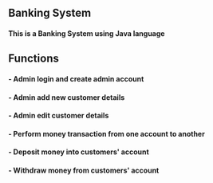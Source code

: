 ## Banking System
#### This is a Banking System using Java language
## Functions
#### - Admin login and create admin account
#### - Admin add new customer details
#### - Admin edit customer details
#### - Perform money transaction from one account to another
#### - Deposit money into customers' account
#### - Withdraw money from customers' account
